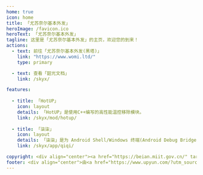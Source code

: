 ```yaml
---
home: true
icon: home
title: 「尤苏奈尔基本外发」
heroImage: /favicon.ico
heroText: 「尤苏奈尔基本外发」
tagline: 这里是「尤苏奈尔基本外发」的主页，欢迎您的到来！
actions:
  - text: 前往「尤苏奈尔基本外发(黑塔)」
    link: "https://www.womi.ltd/"
    type: primary

  - text: 查看「韶光文档」
    link: /skyx/

features:
  
  - title: 「HotUP」
    icon: layout
    details: 「HotUP」是使用C++编写的高性能温控移除模块。
    link: /skyx/mod/hotup/
  
  - title: 「柒柒」
    icon: layout
    details: 「柒柒」是为 Android Shell/Windows 终端(Android Debug Bridge) 编写的可以使用指令来显示 Toast/通知/常驻通知 的应用。
    link: /skyx/app/qiqi/

copyright: <div align="center"><a href="https://beian.miit.gov.cn/" target="_blank">鲁ICP备2023014368号-1</a><div align='center'><a href='https://icp.gov.moe/?keyword=20233348' target='_blank'>萌ICP备20233348号</a></div></div><div align="center">Copyright ©2023-2023 <a href="mailto:Xilor@womi.ltd" target="_blank">「尤苏奈尔·希洛尔」</a>, All Rights Reserved.</div>
footer: <div align="center">由<a href="https://www.upyun.com/?utm_source=lianmeng&utm_medium=referral" target="_blank"><img src="/upyun.png" alt="Image" width="80" height="40"></a>提供云端服务</div><div align="center">如果在网站内遇到「文字错误」或者「内容错误」的情况那么请务必向网站管理员进行反馈</div>
---
```

